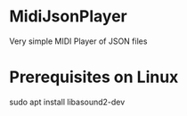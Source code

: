 # MidiJsonPlayer
Very simple MIDI Player of JSON files

# Prerequisites on Linux
sudo apt install libasound2-dev

